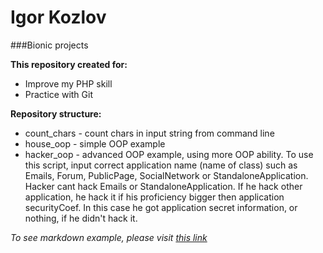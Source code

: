 # Igor Kozlov
###Bionic projects

**This repository created for:**


* Improve my PHP skill
* Practice with Git

**Repository structure:**

* count_chars - count chars in input string from command line
* house_oop - simple OOP example
* hacker_oop - advanced OOP example, using more OOP ability. To use this script, input correct application name (name of class) such as Emails, Forum, PublicPage, SocialNetwork or StandaloneApplication. Hacker cant hack Emails or StandaloneApplication. If he hack other application, he hack it if his proficiency bigger then application securityCoef. In this case he got application secret information, or nothing, if he didn't hack it.

*To see markdown example, please visit [this link](http://bezumkin.ru/utils/markdown)*
